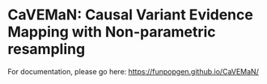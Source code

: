 # CaVEMaN: Causal Variant Evidence Mapping with Non-parametric resampling

For documentation, please go here: https://funpopgen.github.io/CaVEMaN/